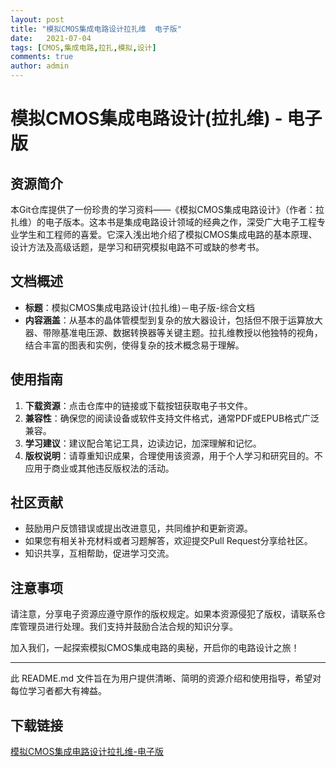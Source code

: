 ```yaml
---
layout: post
title: "模拟CMOS集成电路设计拉扎维  电子版"
date:   2021-07-04
tags: [CMOS,集成电路,拉扎,模拟,设计]
comments: true
author: admin
---
```

# 模拟CMOS集成电路设计(拉扎维) - 电子版

## 资源简介

本Git仓库提供了一份珍贵的学习资料——《模拟CMOS集成电路设计》（作者：拉扎维）的电子版本。这本书是集成电路设计领域的经典之作，深受广大电子工程专业学生和工程师的喜爱。它深入浅出地介绍了模拟CMOS集成电路的基本原理、设计方法及高级话题，是学习和研究模拟电路不可或缺的参考书。

## 文档概述

- **标题**：模拟CMOS集成电路设计(拉扎维)－电子版-综合文档
- **内容涵盖**：从基本的晶体管模型到复杂的放大器设计，包括但不限于运算放大器、带隙基准电压源、数据转换器等关键主题。拉扎维教授以他独特的视角，结合丰富的图表和实例，使得复杂的技术概念易于理解。

## 使用指南

1. **下载资源**：点击仓库中的链接或下载按钮获取电子书文件。
2. **兼容性**：确保您的阅读设备或软件支持文件格式，通常PDF或EPUB格式广泛兼容。
3. **学习建议**：建议配合笔记工具，边读边记，加深理解和记忆。
4. **版权说明**：请尊重知识成果，合理使用该资源，用于个人学习和研究目的。不应用于商业或其他违反版权法的活动。

## 社区贡献

- 鼓励用户反馈错误或提出改进意见，共同维护和更新资源。
- 如果您有相关补充材料或者习题解答，欢迎提交Pull Request分享给社区。
- 知识共享，互相帮助，促进学习交流。

## 注意事项

请注意，分享电子资源应遵守原作的版权规定。如果本资源侵犯了版权，请联系仓库管理员进行处理。我们支持并鼓励合法合规的知识分享。

加入我们，一起探索模拟CMOS集成电路的奥秘，开启你的电路设计之旅！

---

此 README.md 文件旨在为用户提供清晰、简明的资源介绍和使用指导，希望对每位学习者都大有裨益。

## 下载链接

[模拟CMOS集成电路设计拉扎维-电子版](https://pan.quark.cn/s/99350fea78b1)